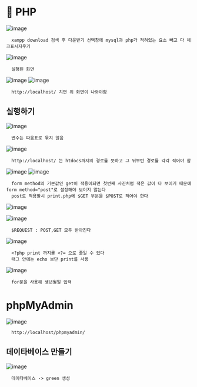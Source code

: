 # 🍎 PHP
![image](https://github.com/hyejin192/PHP/assets/129017064/50a43a1b-87f3-4a98-8e05-2ea2c83ce139)

      xampp download 검색 후 다운받기 선택창에 mysql과 php가 적혀있는 요소 빼고 다 체크표시지우기

![image](https://github.com/hyejin192/PHP/assets/129017064/a0aa42e2-cc16-4970-8488-67d291d65b4c)

      실행된 화면

![image](https://github.com/hyejin192/PHP/assets/129017064/27a79a6d-bf67-4fe6-98f8-f39839f373cd)
![image](https://github.com/hyejin192/PHP/assets/129017064/9bc206a4-db96-49d1-b52f-5bf312bf88e7)

      http://localhost/ 치면 위 화면이 나와야함
      
      
## 실행하기
![image](https://github.com/hyejin192/PHP/assets/129017064/fd5d173a-0eba-4817-8aeb-1247d2a14f7e)
      
      변수는 따음표로 묶지 않음

![image](https://github.com/hyejin192/PHP/assets/129017064/2d54881c-7299-400e-be85-a10841890186)

      http://localhost/ 는 htdocs까지의 경로를 뜻하고 그 뒤부턴 경로를 각각 적어야 함
      
![image](https://github.com/hyejin192/PHP/assets/129017064/ef97b44b-66c9-4bda-a06a-62b7051c0704)
![image](https://github.com/hyejin192/PHP/assets/129017064/032cce76-32d8-41af-95d2-6aeb059592ea)

      form method의 기본값인 get이 적용이되면 첫번째 사진처럼 적은 값이 다 보이기 때문에 form method="post"로 설정해야 보이지 않는다
      post로 적용할시 print.php에 $GET 부분을 $POST로 적어야 한다

![image](https://github.com/hyejin192/PHP/assets/129017064/457337b3-d21e-42b3-b261-f0a35e988a8c)

![image](https://github.com/hyejin192/PHP/assets/129017064/dd18a1c8-d5be-44f5-abfa-3de315ba75b4)

      $REQUEST : POST,GET 모두 받아진다
      

![image](https://github.com/hyejin192/PHP/assets/129017064/d3a877dd-06f4-4908-9ace-029b67fd35b9)

      
      <?php print 까지를 <?= 으로 줄일 수 있다 
      태그 안에는 echo 보단 print를 사용
      
      
![image](https://github.com/hyejin192/PHP/assets/129017064/0d819a69-067b-45db-b74b-f331f5c19153)

      for문을 사용해 생년월일 입력

# phpMyAdmin
![image](https://github.com/hyejin192/PHP/assets/129017064/c108e964-f43d-4900-9b79-66e1149ace00)

      http://localhost/phpmyadmin/

## 데이타베이스 만들기
![image](https://github.com/hyejin192/PHP/assets/129017064/f91858cb-14e2-4564-8605-d83ea1fbaf04)

      데이타베이스 -> green 생성
      

     


 


